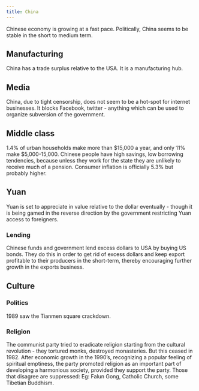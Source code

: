 ```yaml
---
title: China
---
```


Chinese economy is growing at a fast pace. Politically, China seems to be stable in the short to medium term.

## Manufacturing

China has a trade surplus relative to the USA. It is a manufacturing hub.

## Media

China, due to tight censorship, does not seem to be a hot-spot for internet businesses. It blocks Facebook, twitter - anything which can be used to organize subversion of the government.

## Middle class

1.4% of urban households make more than $15,000 a year, and only 11% make $5,000-15,000. Chinese people have high savings, low borrowing tendencies, because unless they work for the state they are unlikely to receive much of a pension. Consumer inflation is officially 5.3% but probably higher.

## Yuan

Yuan is set to appreciate in value relative to the dollar eventually - though it is being gamed in the reverse direction by the government restricting Yuan access to foreigners.

### Lending

Chinese funds and government lend excess dollars to USA by buying US bonds. They do this in order to get rid of excess dollars and keep export profitable to their producers in the short-term, thereby encouraging further growth in the exports business.

## Culture

### Politics

1989 saw the Tianmen square crackdown.

### Religion

The communist party tried to eradicate religion starting from the cultural revolution - they tortured monks, destroyed monasteries. But this ceased in 1982. After economic growth in the 1990’s, recognizing a popular feeling of spiritual emptiness, the party promoted religion as an important part of developing a harmonious society, provided they support the party. Those that disagree are suppressed: Eg: Falun Gong, Catholic Church, some Tibetian Buddhism.
